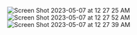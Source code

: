 ![Screen Shot 2023-05-07 at 12 27 25 AM](https://user-images.githubusercontent.com/77680363/236645458-cbb627b5-71ca-4639-986f-31a6152ece31.png)
![Screen Shot 2023-05-07 at 12 27 52 AM](https://user-images.githubusercontent.com/77680363/236645465-c1b924a3-6ac0-47e3-82d8-ae872091b417.png)
![Screen Shot 2023-05-07 at 12 27 39 AM](https://user-images.githubusercontent.com/77680363/236645466-990d12a1-4eed-4a70-916c-cd5a0965924d.png)
